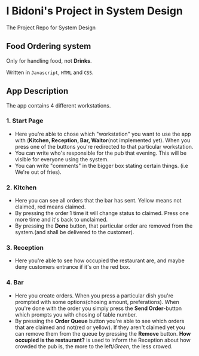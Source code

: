 # I Bidoni's Project in System Design
The Project Repo for System Design

## Food Ordering system

Only for handling food, not **Drinks**.

Written in `Javascript`, `HTML` and `CSS`.


## App Description
The app contains 4 different workstations.
### 1. Start Page
- Here you're able to chose which "workstation" you want to use the app with (**Kitchen, Reception, Bar, Waitor**(not implemented yet). When you press one of the buttons you're redirected to that particular workstation.
- You can write who's responsible for the pub that evening. This will be visible for everyone using the system.
- You can write "comments" in the bigger box stating certain things. (i.e We're out of fries).

### 2. Kitchen
- Here you can see all orders that the bar has sent. Yellow means not claimed, red means claimed.
- By pressing the order 1 time it will change status to claimed. Press one more time and it's back to unclaimed.
- By pressing the **Done** button, that particular order are removed from the system.(and shall be delivered to the customer).

### 3. Reception
- Here you're able to see how occupied the restaurant are, and maybe deny customers entrance if it's on the red box.


### 4. Bar
- Here you create orders. When you press a particular dish you're prompted with some options(chosing amount, preferations). When you're done with the order you simply press the **Send Order**-button which prompts you with chosing of table number.
- By pressing the **Order Queue** button you're able to see which orders that are claimed and not(red or yellow). If they aren't claimed yet you can remove them from the queue by pressing the **Remove** button. **How occupied is the restaurant?** is used to inform the Reception about how crowded the pub is, the more to the left/*Green*, the less crowed.  
